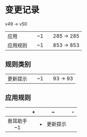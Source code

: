 # 变更记录

v49 -> v50

||||||
|-|:-:|:-:|:-:|:-:|
|应用||~1||285 -> 285|
|应用规则||~1||853 -> 853|

## 规则类别

||||||
|-|:-:|:-:|:-:|:-:|
|更新提示||~1||93 -> 93|

## 应用规则

||+|~|-|
|:-:|-|-|-|
|兽耳助手<br>~1||<li>更新提示||

